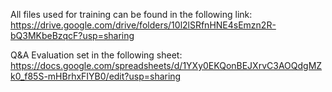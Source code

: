 All files used for training can be found in the following link:
https://drive.google.com/drive/folders/10l2lSRfnHNE4sEmzn2R-bQ3MKbeBzqcF?usp=sharing

Q&A Evaluation set in the following sheet:
https://docs.google.com/spreadsheets/d/1YXy0EKQonBEJXrvC3AOQdgMZk0_f85S-mHBrhxFIYB0/edit?usp=sharing